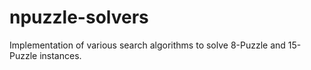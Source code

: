 # npuzzle-solvers
Implementation of various search algorithms to solve 8-Puzzle and 15-Puzzle instances.
